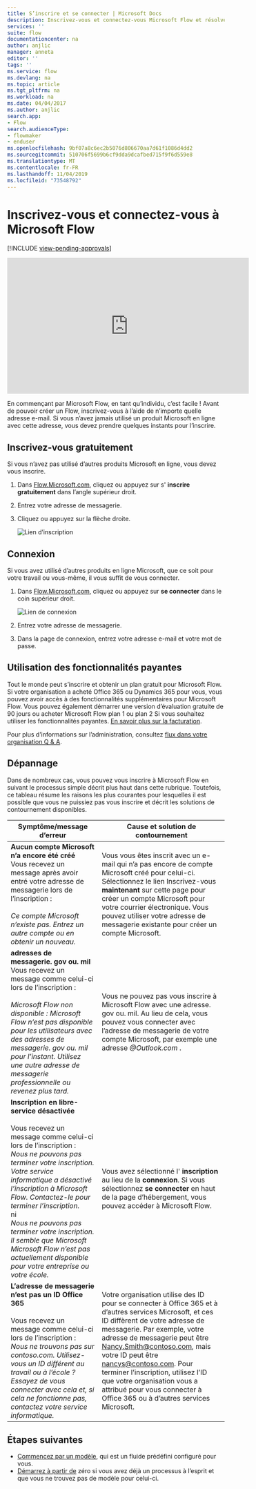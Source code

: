 ```yaml
---
title: S’inscrire et se connecter | Microsoft Docs
description: Inscrivez-vous et connectez-vous Microsoft Flow et résolvez les problèmes liés à ce processus.
services: ''
suite: flow
documentationcenter: na
author: anjlic
manager: anneta
editor: ''
tags: ''
ms.service: flow
ms.devlang: na
ms.topic: article
ms.tgt_pltfrm: na
ms.workload: na
ms.date: 04/04/2017
ms.author: anjlic
search.app:
- Flow
search.audienceType:
- flowmaker
- enduser
ms.openlocfilehash: 9bf07a8c6ec2b5076d806670aa7d61f1086d4dd2
ms.sourcegitcommit: 510706f5699b6cf9dda9dcafbed715f9f6d559e8
ms.translationtype: MT
ms.contentlocale: fr-FR
ms.lasthandoff: 11/04/2019
ms.locfileid: "73548792"
---
```

# <a name="sign-up-and-sign-in-for-microsoft-flow"></a>Inscrivez-vous et connectez-vous à Microsoft Flow

[!INCLUDE [view-pending-approvals](includes/cc-rebrand.md)]

<iframe width="560" height="315" src="https://www.youtube.com/embed/cRkmSZrctLc?list=PL8nfc9haGeb55I9wL9QnWyHp3ctU2_ThF" frameborder="0" allowfullscreen></iframe>

En commençant par Microsoft Flow, en tant qu’individu, c’est facile ! Avant de pouvoir créer un Flow, inscrivez-vous à l’aide de n’importe quelle adresse e-mail. Si vous n’avez jamais utilisé un produit Microsoft en ligne avec cette adresse, vous devez prendre quelques instants pour l’inscrire.

## <a name="sign-up-free"></a>Inscrivez-vous gratuitement
Si vous n’avez pas utilisé d’autres produits Microsoft en ligne, vous devez vous inscrire.

1. Dans [Flow.Microsoft.com](https://flow.microsoft.com), cliquez ou appuyez sur s' **inscrire gratuitement** dans l’angle supérieur droit.
2. Entrez votre adresse de messagerie.
3. Cliquez ou appuyez sur la flèche droite.

    ![Lien d’inscription](./media/sign-up-sign-in/signup.png)

## <a name="sign-in"></a>Connexion
Si vous avez utilisé d’autres produits en ligne Microsoft, que ce soit pour votre travail ou vous-même, il vous suffit de vous connecter.

1. Dans [Flow.Microsoft.com](https://flow.microsoft.com), cliquez ou appuyez sur **se connecter** dans le coin supérieur droit.

    ![Lien de connexion](./media/sign-up-sign-in/signin.png)
2. Entrez votre adresse de messagerie.
3. Dans la page de connexion, entrez votre adresse e-mail et votre mot de passe.

## <a name="using-paid-features"></a>Utilisation des fonctionnalités payantes
Tout le monde peut s’inscrire et obtenir un plan gratuit pour Microsoft Flow. Si votre organisation a acheté Office 365 ou Dynamics 365 pour vous, vous pouvez avoir accès à des fonctionnalités supplémentaires pour Microsoft Flow. Vous pouvez également démarrer une version d’évaluation gratuite de 90 jours ou acheter Microsoft Flow plan 1 ou plan 2 Si vous souhaitez utiliser les fonctionnalités payantes. [En savoir plus sur la facturation](billing-questions.md).

Pour plus d’informations sur l’administration, consultez [flux dans votre organisation Q & A](organization-q-and-a.md).

## <a name="troubleshooting"></a>Dépannage
Dans de nombreux cas, vous pouvez vous inscrire à Microsoft Flow en suivant le processus simple décrit plus haut dans cette rubrique. Toutefois, ce tableau résume les raisons les plus courantes pour lesquelles il est possible que vous ne puissiez pas vous inscrire et décrit les solutions de contournement disponibles.


|                                                                                                                                                                                       Symptôme/message d’erreur                                                                                                                                                                                        |                                                                                                                                                                              Cause et solution de contournement                                                                                                                                                                              |
|------------------------------------------------------------------------------------------------------------------------------------------------------------------------------------------------------------------------------------------------------------------------------------------------------------------------------------------------------------------------------------------------------|--------------------------------------------------------------------------------------------------------------------------------------------------------------------------------------------------------------------------------------------------------------------------------------------------------------------------------------------------------------------------------|
|                                                                                       **Aucun compte Microsoft n’a encore été créé** <br> Vous recevez un message après avoir entré votre adresse de messagerie lors de l’inscription :<br><br> *Ce compte Microsoft n’existe pas. Entrez un autre compte ou en obtenir un nouveau.*                                                                                       |                                              Vous vous êtes inscrit avec un e-mail qui n’a pas encore de compte Microsoft créé pour celui-ci. Sélectionnez le lien Inscrivez-vous **maintenant** sur cette page pour créer un compte Microsoft pour votre courrier électronique. Vous pouvez utiliser votre adresse de messagerie existante pour créer un compte Microsoft.                                               |
|                                                  **adresses de messagerie. gov ou. mil**<br>Vous recevez un message comme celui-ci lors de l’inscription :<br><br>*Microsoft Flow non disponible : Microsoft Flow n’est pas disponible pour les utilisateurs avec des adresses de messagerie. gov ou. mil pour l’instant. Utilisez une autre adresse de messagerie professionnelle ou revenez plus tard.*                                                  |                                                                                            Vous ne pouvez pas vous inscrire à Microsoft Flow avec une adresse. gov ou. mil. Au lieu de cela, vous pouvez vous connecter avec l’adresse de messagerie de votre compte Microsoft, par exemple une adresse *\@Outlook.com* .                                                                                             |
| **Inscription en libre-service désactivée**<br><br>Vous recevez un message comme celui-ci lors de l’inscription :<br>*Nous ne pouvons pas terminer votre inscription. Votre service informatique a désactivé l’inscription à Microsoft Flow. Contactez-le pour terminer l’inscription.* <br>ni<br> *Nous ne pouvons pas terminer votre inscription. Il semble que Microsoft Microsoft Flow n’est pas actuellement disponible pour votre entreprise ou votre école.* |                                                                                        Vous avez sélectionné l' **inscription** au lieu de la **connexion**. Si vous sélectionnez **se connecter** en haut de la page d’hébergement, vous pouvez accéder à Microsoft Flow.                                                                                        |
|                                                   **L’adresse de messagerie n’est pas un ID Office 365**<br><br>Vous recevez un message comme celui-ci lors de l’inscription :<br>*Nous ne trouvons pas sur contoso.com.  Utilisez-vous un ID différent au travail ou à l’école ? Essayez de vous connecter avec cela et, si cela ne fonctionne pas, contactez votre service informatique.*                                                    | Votre organisation utilise des ID pour se connecter à Office 365 et à d’autres services Microsoft, et ces ID diffèrent de votre adresse de messagerie. Par exemple, votre adresse de messagerie peut être Nancy.Smith@contoso.com, mais votre ID peut être nancys@contoso.com. Pour terminer l’inscription, utilisez l’ID que votre organisation vous a attribué pour vous connecter à Office 365 ou à d’autres services Microsoft. |

## <a name="next-steps"></a>Étapes suivantes
* [Commencez par un modèle](get-started-logic-template.md), qui est un fluide prédéfini configuré pour vous.
* [Démarrez à partir de](get-started-logic-flow.md) zéro si vous avez déjà un processus à l’esprit et que vous ne trouvez pas de modèle pour celui-ci.

